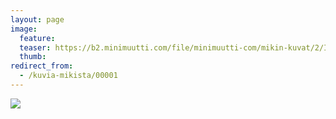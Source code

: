 ```yaml
---
layout: page
image:
  feature:
  teaser: https://b2.minimuutti.com/file/minimuutti-com/mikin-kuvat/2/IMG_9106-245px.jpg
  thumb:
redirect_from:
  - /kuvia-mikista/00001
---
```


![](https://b2.minimuutti.com/file/minimuutti-com/mikin-kuvat/3/IMG_9106-800px.jpg)
